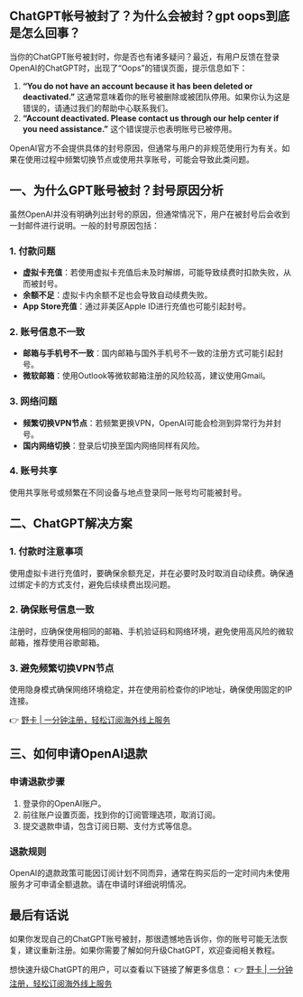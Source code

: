 ## ChatGPT帐号被封了？为什么会被封？gpt oops到底是怎么回事？

当你的ChatGPT账号被封时，你是否也有诸多疑问？最近，有用户反馈在登录OpenAI的ChatGPT时，出现了“Oops”的错误页面，提示信息如下：

1. **“You do not have an account because it has been deleted or deactivated.”** 这通常意味着你的账号被删除或被团队停用。如果你认为这是错误的，请通过我们的帮助中心联系我们。
2. **“Account deactivated. Please contact us through our help center if you need assistance.”** 这个错误提示也表明账号已被停用。

OpenAI官方不会提供具体的封号原因，但通常与用户的非规范使用行为有关。如果在使用过程中频繁切换节点或使用共享账号，可能会导致此类问题。

## 一、为什么GPT账号被封？封号原因分析

虽然OpenAI并没有明确列出封号的原因，但通常情况下，用户在被封号后会收到一封邮件进行说明。一般的封号原因包括：

### 1. 付款问题
- **虚拟卡充值**：若使用虚拟卡充值后未及时解绑，可能导致续费时扣款失败，从而被封号。
- **余额不足**：虚拟卡内余额不足也会导致自动续费失败。
- **App Store充值**：通过非美区Apple ID进行充值也可能引起封号。

### 2. 账号信息不一致
- **邮箱与手机号不一致**：国内邮箱与国外手机号不一致的注册方式可能引起封号。
- **微软邮箱**：使用Outlook等微软邮箱注册的风险较高，建议使用Gmail。

### 3. 网络问题
- **频繁切换VPN节点**：若频繁更换VPN，OpenAI可能会检测到异常行为并封号。
- **国内网络切换**：登录后切换至国内网络同样有风险。

### 4. 账号共享
使用共享账号或频繁在不同设备与地点登录同一账号均可能被封号。

## 二、ChatGPT解决方案

### 1. 付款时注意事项
使用虚拟卡进行充值时，要确保余额充足，并在必要时及时取消自动续费。确保通过绑定卡的方式支付，避免后续续费出现问题。

### 2. 确保账号信息一致
注册时，应确保使用相同的邮箱、手机验证码和网络环境，避免使用高风险的微软邮箱，推荐使用谷歌邮箱。

### 3. 避免频繁切换VPN节点
使用隐身模式确保网络环境稳定，并在使用前检查你的IP地址，确保使用固定的IP连接。

👉 [野卡 | 一分钟注册，轻松订阅海外线上服务](https://bit.ly/bewildcard)

## 三、如何申请OpenAI退款

### 申请退款步骤
1. 登录你的OpenAI账户。
2. 前往账户设置页面，找到你的订阅管理选项，取消订阅。
3. 提交退款申请，包含订阅日期、支付方式等信息。

### 退款规则
OpenAI的退款政策可能因订阅计划不同而异，通常在购买后的一定时间内未使用服务才可申请全额退款。请在申请时详细说明情况。

## 最后有话说
如果你发现自己的ChatGPT账号被封，那很遗憾地告诉你，你的账号可能无法恢复，建议重新注册。如果你需要了解如何升级ChatGPT，欢迎查阅相关教程。

想快速升级ChatGPT的用户，可以查看以下链接了解更多信息：
👉 [野卡 | 一分钟注册，轻松订阅海外线上服务](https://bit.ly/bewildcard)